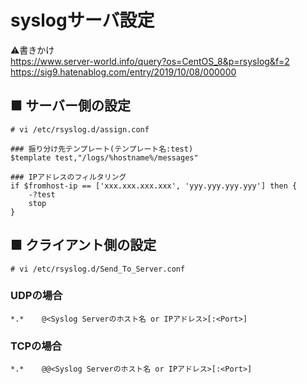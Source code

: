 # syslogサーバ設定
:warning:書きかけ  
https://www.server-world.info/query?os=CentOS_8&p=rsyslog&f=2  
https://sig9.hatenablog.com/entry/2019/10/08/000000
## ■ サーバー側の設定
```
# vi /etc/rsyslog.d/assign.conf
```
```
### 振り分け先テンプレート(テンプレート名:test)
$template test,"/logs/%hostname%/messages"

### IPアドレスのフィルタリング
if $fromhost-ip == ['xxx.xxx.xxx.xxx', 'yyy.yyy.yyy.yyy'] then {
    -?test
    stop
}
```
## ■ クライアント側の設定
```
# vi /etc/rsyslog.d/Send_To_Server.conf
```
### UDPの場合
```
*.*    @<Syslog Serverのホスト名 or IPアドレス>[:<Port>]
```
### TCPの場合
```
*.*    @@<Syslog Serverのホスト名 or IPアドレス>[:<Port>]
```
